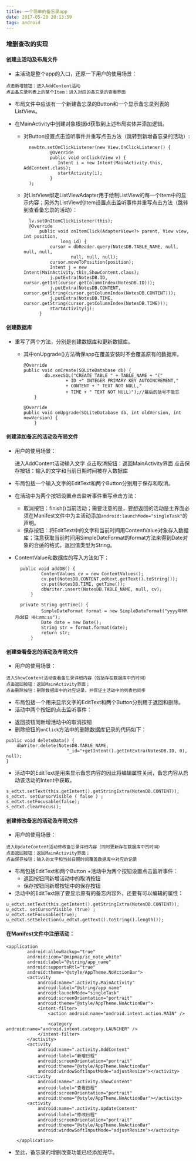 ```yaml
---
title: 一个简单的备忘录app
date: 2017-05-20 20:13:59
tags: android
---
```



### 增删查改的实现

#### 创建主活动及布局文件

+ 主活动是整个app的入口，还原一下用户的使用场景：

<!--more-->

	点击新增按钮：进入AddContent活动
	点击备忘录列表上的某个Item：进入对应的备忘录的查看界面

+ 布局文件中应该有一个新建备忘录的Button和一个显示备忘录列表的ListView。

+ 在MainActivity中创建对象根据id获取到上述布局实体并添加逻辑。

	- 对Button设置点击监听事件并重写点击方法（跳转到新增备忘录的活动）:

			newbtn.setOnClickListener(new View.OnClickListener() {
			        @Override
			        public void onClick(View v) {
			           Intent i = new Intent(MainActivity.this, AddContent.class);
			           startActivity(i);
			        }
			);

	- 对ListView绑定ListViewAdapter用于绘制ListView的每一个Item中的显示内容；另外为ListView的Item设置点击监听事件并重写点击方法（跳转到查看备忘录的活动）：

			lv.setOnItemClickListener(this);
			@Override
				public void onItemClick(AdapterView<?> parent, View view, int position,
						long id) {
			    	cursor = dbReader.query(NotesDB.TABLE_NAME, null, null, null, 
			     			null, null, null);
					cursor.moveToPosition(position);
			    	Intent j = new Intent(MainActivity.this,ShowContent.class);
			    	j.putExtra(NotesDB.ID, cursor.getInt(cursor.getColumnIndex(NotesDB.ID)));
			    	j.putExtra(NotesDB.CONTENT, cursor.getString(cursor.getColumnIndex(NotesDB.CONTENT)));
			    	j.putExtra(NotesDB.TIME, cursor.getString(cursor.getColumnIndex(NotesDB.TIME)));
			    	startActivity(j);		
				}

#### 创建数据库

+ 重写了两个方法，分别是创建数据库和更新数据库。
  - 其中onUpgrade()方法确保app在覆盖安装时不会覆盖原有的数据库。

		@Override
		public void onCreate(SQLiteDatabase db) {
				db.execSQL("CREATE TABLE " + TABLE_NAME + "(" 
					    + ID +" INTEGER PRIMARY KEY AUTOINCREMENT," 
						+ CONTENT + " TEXT NOT NULL,"
						+ TIME + " TEXT NOT NULL)");//最后的括号不能忘
			}

		@Override
		public void onUpgrade(SQLiteDatabase db, int oldVersion, int newVersion) {	
			}

#### 创建添加备忘的活动及布局文件 
+ 用户的使用场景：

	进入AddContent活动输入文字
	点击取消按钮：返回MainActivity界面
	点击保存按钮：输入的文字和当前日期时间被存入数据库

+ 布局包括一个输入文字的EditText和两个Button分别用于保存和取消。
+ 在活动中为两个按钮设置点击监听事件重写点击方法：
  - 取消按钮：finish()当前活动；需要注意的是，要想返回的活动是主界面必须在Manifest文件中为主活动添加`android:launchMode="singleTask"`的声明。
  - 保存按钮：将EditText中的文字和当前时间用ContentValue对象存入数据库；注意获取当前时间用SimpleDateFormat的format方法来得到Date对象的合适的格式，返回值类型为String。
+ ContentValue和数据库的写入方法如下：

		public void addDB() {
				ContentValues cv = new ContentValues();
				cv.put(NotesDB.CONTENT,edtext.getText().toString());
				cv.put(NotesDB.TIME, getTime());
				dbWriter.insert(NotesDB.TABLE_NAME, null, cv);
			}
		
		private String getTime() {
				SimpleDateFormat format = new SimpleDateFormat("yyyy年MM月dd日 HH:mm:ss");
				Date date = new Date();
				String str = format.format(date);
				return str;
			}

#### 创建查看备忘的活动及布局文件

+ 用户的使用场景：

```
进入ShowContent活动查看备忘录详细内容（包括存在数据库中的时间）
点击返回按钮：返回MainActivity界面；
点击删除按钮：删除数据库中的对应记录，并保证主活动中的列表也同步
```

+ 布局包括一个用来显示文字的EditText和两个Button分别用于返回和删除。
+  活动中两个按钮的点击监听事件：
  - 返回按钮同新增活动中的取消按钮
  - 删除按钮的`onClick`方法中的删除数据库记录的代码如下：

```
public void deleteData() {
	dbWriter.delete(NotesDB.TABLE_NAME,
                       "_id="+getIntent().getIntExtra(NotesDB.ID, 0), null);
}
```
+ 活动中的EditText是用来显示备忘内容的因此将编辑属性关闭，备忘内容从启动该活动的Intent中获取。

```
s_edtxt.setText(this.getIntent().getStringExtra(NotesDB.CONTENT));
s_edtxt. setCursorVisible ( false ) ; 
s_edtxt.setFocusable(false); 
s_edtxt.clearFocus();
```

#### 创建修改备忘的活动及布局文件

- 用户的使用场景：

```
进入UpdateContent活动修改备忘录详细内容（同时更新存在数据库中的时间）
点击返回按钮：返回MainActivity界面；
点击保存按钮：输入的文字和当前日期时间覆盖数据库中对应的记录
```

+ 布局包括EditText和两个Button
+活动中为两个按钮设置点击监听事件：
  - 返回按钮同新增活动中的取消按钮
  - 保存按钮同新增按钮中的保存按钮
+ 活动中的EditText除了要显示原有的备忘内容外，还要有可以编辑的属性：

```
u_edtxt.setText(this.getIntent().getStringExtra(NotesDB.CONTENT));
u_edtxt. setCursorVisible (true) ;
u_edtxt.setFocusable(true);
u_edtxt.setSelection(u_edtxt.getText().toString().length());
```

#### 在Manifest文件中注册活动：

```
<application
        android:allowBackup="true"
        android:icon="@mipmap/ic_note_white"
        android:label="@string/app_name"
        android:supportsRtl="true"
        android:theme="@style/AppTheme.NoActionBar">
        <activity
            android:name=".activity.MainActivity"
            android:label="@string/app_name"
            android:launchMode="singleTask"
            android:screenOrientation="portrait"
            android:theme="@style/AppTheme.NoActionBar">
            <intent-filter>
                <action android:name="android.intent.action.MAIN" />

                <category android:name="android.intent.category.LAUNCHER" />
            </intent-filter>
        </activity>
        <activity
            android:name=".activity.AddContent"
            android:label="新增日程"
            android:screenOrientation="portrait"
            android:theme="@style/AppTheme.NoActionBar"
            android:windowSoftInputMode="adjustResize"></activity>
        <activity
            android:name=".activity.ShowContent"
            android:label="查看日程"
            android:screenOrientation="portrait"
            android:theme="@style/AppTheme.NoActionBar"></activity>
        <activity
            android:name=".activity.UpdateContent"
            android:label="修改日程"
            android:screenOrientation="portrait"
            android:theme="@style/AppTheme.NoActionBar"
            android:windowSoftInputMode="adjustResize"></activity>
      
    </application>
```

+ 至此，备忘录的增删改查功能已经添加完毕。